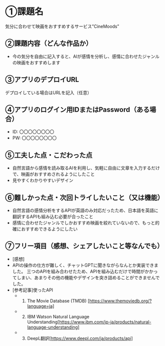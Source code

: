 # ①課題名
気分に合わせて映画をおすすめするサービス”CineMoods”

## ②課題内容（どんな作品か）
- 今の気分を自由に記入すると、AIが感情を分析し、感情に合わせたジャンルの映画をおすすめします

## ③アプリのデプロイURL
デプロイしている場合はURLを記入（任意）

## ④アプリのログイン用IDまたはPassword（ある場合）
- ID: 〇〇〇〇〇〇〇〇
- PW: 〇〇〇〇〇〇〇〇

## ⑤工夫した点・こだわった点
- 自然言語から感情を読み取るAIを利用し、気軽に自由に文章を入力するだけで、映画がおすすめされるようにしたこと
- 見やすくわかりやすいデザイン

## ⑥難しかった点・次回トライしたいこと（又は機能）
- 自然言語の感情分析をするAPIが英語のみ対応だったため、日本語を英語に翻訳するAPIも組み込む必要が合ったこと
- 感情に合わせたジャンルでしかおすすめ映画を絞れていないので、もっと的確におすすめできるようにしたい

## ⑦フリー項目（感想、シェアしたいこと等なんでも）
- [感想]
- APIの操作の仕方が難しく、チャットGPTに聞きながらなんとか実装できました。
  三つのAPIを組み合わせたため、APIを組み込むだけで時間がかかってしまい、あまりその他の機能やデザインを突き詰めることができませんでした。
- [参考記事]使ったAPI
  - 1. The Movie Database (TMDB) [https://www.themoviedb.org/?language=ja]
  - 2. IBM Watson Natural Language Understanding[https://www.ibm.com/jp-ja/products/natural-language-understanding]
  - 3. DeepL翻訳[https://www.deepl.com/ja/products/api]
